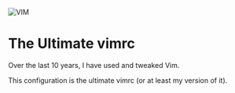 ![VIM](https://upload.wikimedia.org/wikipedia/commons/thumb/9/9f/Vimlogo.svg/544px-Vimlogo.svg.png)

# The Ultimate vimrc

Over the last 10 years, I have used and tweaked Vim.

This configuration is the ultimate vimrc (or at least my version of it).
